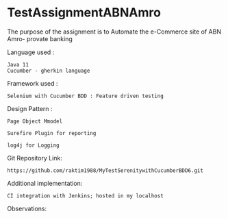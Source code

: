 # TestAssignmentABNAmro
The purpose of the assignment is to Automate the e-Commerce site of ABN Amro- provate banking

Language used :

    Java 11
    Cucumber - gherkin language

Framework used :
    
    Selenium with Cucumber BDD : Feature driven testing 

Design Pattern : 

    Page Object Mmodel

    Surefire Plugin for reporting
    
    log4j for Logging

Git Repository Link:

    https://github.com/raktim1988/MyTestSerenitywithCucumberBDD6.git

Additional implementation:

    CI integration with Jenkins; hosted in my localhost
     
    
Observations:

   
